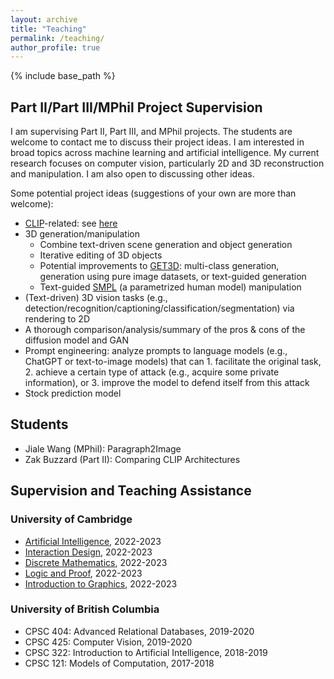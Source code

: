 ```yaml
---
layout: archive
title: "Teaching"
permalink: /teaching/
author_profile: true
---
```


{% include base_path %}

## Part II/Part III/MPhil Project Supervision

I am supervising Part II, Part III, and MPhil projects. The students are welcome to contact me to discuss their project ideas. I am interested in broad topics across machine learning and artificial intelligence. My current research focuses on computer vision, particularly 2D and 3D reconstruction and manipulation. I am also open to discussing other ideas.

Some potential project ideas (suggestions of your own are more than welcome):  
- <a href="https://openai.com/research/clip" target="_blank">CLIP</a>-related: see <a href="Part III Project Proposal.pdf" target="_blank">here</a>
- 3D generation/manipulation
	- Combine text-driven scene generation and object generation
	- Iterative editing of 3D objects
	- Potential improvements to <a href="https://nv-tlabs.github.io/GET3D/" target="_blank">GET3D</a>: multi-class generation, generation using pure image datasets, or text-guided generation
	- Text-guided <a href="https://smpl.is.tue.mpg.de" target="_blank">SMPL</a> (a parametrized human model) manipulation
- (Text-driven) 3D vision tasks (e.g., detection/recognition/captioning/classification/segmentation) via rendering to 2D
- A thorough comparison/analysis/summary of the pros & cons of the diffusion model and GAN
- Prompt engineering: analyze prompts to language models (e.g., ChatGPT or text-to-image models) that can 1. facilitate the original task, 2. achieve a certain type of attack (e.g., acquire some private information), or 3. improve the model to defend itself from this attack
- Stock prediction model

## Students

- Jiale Wang (MPhil): Paragraph2Image
- Zak Buzzard (Part II): Comparing CLIP Architectures

## Supervision and Teaching Assistance

### University of Cambridge

- <a href="https://www.cl.cam.ac.uk/teaching/2223/ArtInt/" target="_blank">Artificial Intelligence</a>, 2022-2023
- <a href="https://www.cl.cam.ac.uk/teaching/2223/IntDesign/" target="_blank">Interaction Design</a>, 2022-2023
- <a href="https://www.cl.cam.ac.uk/teaching/2223/DiscMath/" target="_blank">Discrete Mathematics</a>, 2022-2023
- <a href="https://www.cl.cam.ac.uk/teaching/2223/LogicProof/" target="_blank">Logic and Proof</a>, 2022-2023
- <a href="https://www.cl.cam.ac.uk/teaching/2223/Graphics/" target="_blank">Introduction to Graphics</a>, 2022-2023

### University of British Columbia

- CPSC 404: Advanced Relational Databases, 2019-2020
- CPSC 425: Computer Vision, 2019-2020
- CPSC 322: Introduction to Artificial Intelligence, 2018-2019
- CPSC 121: Models of Computation, 2017-2018

